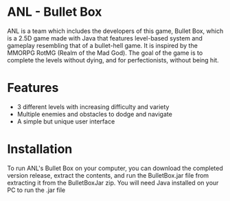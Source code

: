 # ANL - Bullet Box
ANL is a team which includes the developers of this game, Bullet Box, which is a 2.5D game made with Java that features level-based system and gameplay resembling that of a bullet-hell game. It is inspired by the MMORPG RotMG (Realm of the Mad God). The goal of the game is to complete the levels without dying, and for perfectionists, without being hit.

# Features
- 3 different levels with increasing difficulty and variety
- Multiple enemies and obstacles to dodge and navigate
- A simple but unique user interface

# Installation
To run ANL's Bullet Box on your computer, you can download the completed version release, extract the contents, and run the BulletBox.jar file from extracting it from the BulletBoxJar zip.
You will need Java installed on your PC to run the .jar file
